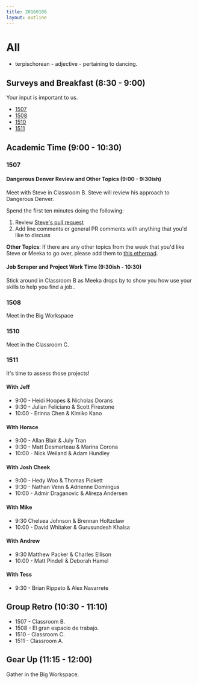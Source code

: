 ```yaml
---
title: 20160108
layout: outline
---
```


# All

* terpischorean - adjective - pertaining to dancing.

## Surveys and Breakfast (8:30 - 9:00)

Your input is important to us.

* [1507](https://docs.google.com/forms/d/1YcqKNRCXTFI_6qnMu8uFbvr6kL1iHEQBhTEgMJFQblI/viewform)
* [1508](http://goo.gl/forms/Sfj4L2WIH3)
* [1510](https://docs.google.com/a/casimircreative.com/forms/d/1M_cAQ_kSMlCwLyqfO1li4HFi8ynFB2l-sBGcdDhCw-E/viewform)
* [1511]()

## Academic Time (9:00 - 10:30)

### 1507

#### Dangerous Denver Review and Other Topics (9:00 - 9:30ish)

Meet with Steve in Classroom B. Steve will review his approach to Dangerous Denver.

Spend the first ten minutes doing the following:

1. Review [Steve's pull request](https://github.com/turingschool-examples/dangerous-denver/pull/1)
1. Add line comments or general PR comments with anything that you'd like to discuss

**Other Topics**: If there are any other topics from the week that you'd like Steve or Meeka to go over, please add them to [this etherpad](https://public.etherpad-mozilla.org/p/1507-2016-01-08).

#### Job Scraper and Project Work Time (9:30ish - 10:30)

Stick around in Classroom B as Meeka drops by to show you how use your skills to help you find a job..

### 1508

Meet in the Big Workspace

### 1510

Meet in the Classroom C.

### 1511

It's time to assess those projects!

#### With Jeff

* 9:00 - Heidi Hoopes & Nicholas Dorans
* 9:30 - Julian Feliciano & Scott Firestone
* 10:00 - Erinna Chen & Kimiko Kano

#### With Horace

* 9:00 - Allan Blair & July Tran
* 9:30 - Matt Desmarteau & Marina Corona
* 10:00 - Nick Weiland & Adam Hundley

#### With Josh Cheek

* 9:00 - Hedy Woo & Thomas Pickett
* 9:30 - Nathan Venn & Adrienne Domingus
* 10:00 - Admir Draganovic & Alireza Andersen

#### With Mike

* 9:30 Chelsea Johnson & Brennan Holtzclaw
* 10:00 - David Whitaker & Gurusundesh Khalsa

#### With Andrew

* 9:30 Matthew Packer & Charles Ellison
* 10:00 - Matt Pindell & Deborah Hamel

#### With Tess

* 9:30 - Brian Rippeto & Alex Navarrete

## Group Retro (10:30 - 11:10)

* 1507 - Classroom B.
* 1508 - El gran espacio de trabajo.
* 1510 - Classroom C.
* 1511 - Classroom A.

## Gear Up (11:15 - 12:00)

Gather in the Big Workspace.
